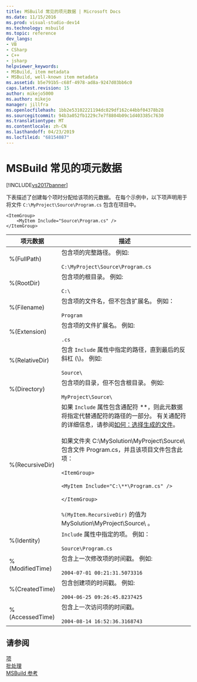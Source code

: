 ```yaml
---
title: MSBuild 常见的项元数据 | Microsoft Docs
ms.date: 11/15/2016
ms.prod: visual-studio-dev14
ms.technology: msbuild
ms.topic: reference
dev_langs:
- VB
- CSharp
- C++
- jsharp
helpviewer_keywords:
- MSBuild, item metadata
- MSBuild, well-known item metadata
ms.assetid: b5e791b5-c68f-4978-ad8a-9247d03bb6c0
caps.latest.revision: 15
author: mikejo5000
ms.author: mikejo
manager: jillfra
ms.openlocfilehash: 1bb2e53102221194dc829df162c44bbf04378b28
ms.sourcegitcommit: 94b3a052fb1229c7e7f8804b09c1d403385c7630
ms.translationtype: MT
ms.contentlocale: zh-CN
ms.lasthandoff: 04/23/2019
ms.locfileid: "68154087"
---
```

# <a name="msbuild-well-known-item-metadata"></a>MSBuild 常见的项元数据
[!INCLUDE[vs2017banner](../includes/vs2017banner.md)]

下表描述了创建每个项时分配给该项的元数据。 在每个示例中，以下项声明用于将文件 `C:\MyProject\Source\Program.cs` 包含在项目中。  
  
```  
<ItemGroup>  
    <MyItem Include="Source\Program.cs" />  
</ItemGroup>  
```  
  
|项元数据|描述|  
|-------------------|-----------------|  
|%(FullPath)|包含项的完整路径。 例如:<br /><br /> `C:\MyProject\Source\Program.cs`|  
|%(RootDir)|包含项的根目录。 例如:<br /><br /> `C:\`|  
|%(Filename)|包含项的文件名，但不包含扩展名。 例如：<br /><br /> `Program`|  
|%(Extension)|包含项的文件扩展名。 例如:<br /><br /> `.cs`|  
|%(RelativeDir)|包含 `Include` 属性中指定的路径，直到最后的反斜杠 (\\)。 例如:<br /><br /> `Source\`|  
|%(Directory)|包含项的目录，但不包含根目录。 例如:<br /><br /> `MyProject\Source\`|  
|%(RecursiveDir)|如果 `Include` 属性包含通配符 \*\*，则此元数据将指定代替通配符的路径的一部分。 有关通配符的详细信息，请参阅[如何：选择生成的文件](../msbuild/how-to-select-the-files-to-build.md)。<br /><br /> 如果文件夹 C:\MySolution\MyProject\Source\\ 包含文件 Program.cs，并且该项目文件包含此项： <br /><br /> `<ItemGroup>`<br /><br /> `<MyItem Include="C:\**\Program.cs" />`<br /><br /> `</ItemGroup>`<br /><br /> `%(MyItem.RecursiveDir)` 的值为 MySolution\MyProject\Source\\  。|  
|%(Identity)|`Include` 属性中指定的项。 例如：<br /><br /> `Source\Program.cs`|  
|%(ModifiedTime)|包含上一次修改项的时间戳。 例如:<br /><br /> `2004-07-01 00:21:31.5073316`|  
|%(CreatedTime)|包含创建项的时间戳。 例如:<br /><br /> `2004-06-25 09:26:45.8237425`|  
|%(AccessedTime)|包含上一次访问项的时间戳。<br /><br /> `2004-08-14 16:52:36.3168743`|  
  
## <a name="see-also"></a>请参阅  
 [项](../msbuild/msbuild-items.md)   
 [批处理](../msbuild/msbuild-batching.md)   
 [MSBuild 参考](../msbuild/msbuild-reference.md)
